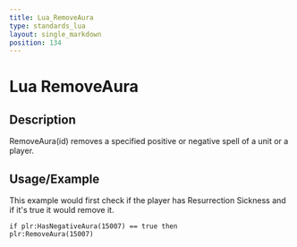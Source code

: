 ```yaml
---
title: Lua_RemoveAura
type: standards_lua
layout: single_markdown
position: 134
---
```


# Lua RemoveAura

## Description

RemoveAura(id) removes a specified positive or negative spell of a unit or a player.

## Usage/Example

This example would first check if the player has Resurrection Sickness and if it's true it would remove it.

```
if plr:HasNegativeAura(15007) == true then
plr:RemoveAura(15007)
```
